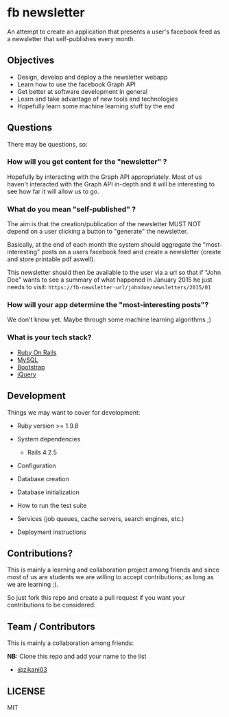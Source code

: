 fb newsletter
=

An attempt to create an application that presents a user's facebook feed as a newsletter that self-publishes every month.

## Objectives

* Design, develop and deploy a the newsletter webapp
* Learn how to use the facebook Graph API
* Get better at software development in general
* Learn and take advantage of new tools and technologies
* Hopefully learn some machine learning stuff by the end

## Questions

There may be questions, so:

### How will you get content for the "newsletter" ?

Hopefully by interacting with the Graph API appropriately. Most of us haven't interacted with the Graph API in-depth and it will be interesting to see how far it will allow us to go.

### What do you mean "self-published" ?

The aim is that the creation/publication of the newsletter MUST NOT depend on a user clicking a button to "generate" the newsletter.

Basically, at the end of each month the system should aggregate the "most-interesting" posts
on a users facebook feed and create a newsletter (create and store printable pdf aswell).

This newsletter should then be available to the user via a url so that if "John Doe" wants to see a summary of what happened in January 2015 he just needs to visit: ```https://fb-newsletter-url/johndoe/newsletters/2015/01```

### How will your app determine the "most-interesting posts"?

We don't know yet. Maybe through some machine learning algorithms ;)

### What is your tech stack?

- [Ruby On Rails](http://rubyonrails.org/)
- [MySQL](http://www.mysql.org)
- [Bootstrap](http://getbootstrap.com)
- [jQuery](http://jquery.org)

## Development

Things we may want to cover for development:

* Ruby version >= 1.9.8

* System dependencies

    - Rails 4.2.5

* Configuration

* Database creation

* Database initialization

* How to run the test suite

* Services (job queues, cache servers, search engines, etc.)

* Deployment instructions

## Contributions?

This is mainly a learning and collaboration project among friends and since most of us are students we are willing to accept contributions; as long as we are learning ;).

So just fork this repo and create a pull request if you want your contributions to be considered.

## Team / Contributors

This is mainly a collaboration among friends:

**NB:** Clone this repo and add your name to the list

* [@zikani03](https://github.com/zikani03)


## LICENSE

MIT
